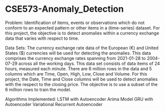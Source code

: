 # CSE573-Anomaly_Detection

Problem: 
Identification of items, events or observations which do not conform to an expected pattern or other items in a (time-series) dataset.
For this project, the objective is to detect anomalies within a currency exchange data that varies with respect to time.

Data Sets:
The currency exchange rate data of the European (€) and United States ($) currencies will be used for detecting the anomalies. This data comprises the currency exchange rates spanning from 2021-01-28 to 2004-07-29 across all the working days. This data set consists of data items of 24 hours, measured each minute. There are 6 million rows in the data and 5 columns which are Time, Open, High, Low, Close and Volume. For this project, the Date, Time and Close columns will be used to detect anomalies with the respect to the closing price. The objective is to use a subset of the 6 million rows to train the model.

Algorithms Implemented:
LSTM with Autoencoder
Arima Model
GRU with Autoencoder
Variational Recurrent Autoencoder
